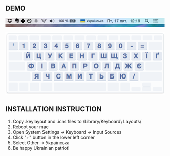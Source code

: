 DEMO
----
![Demo](https://raw.githubusercontent.com/alexerm/macbook-ukrainian-keyboard/master/demo.png)

![Layout](https://raw.githubusercontent.com/alexerm/macbook-ukrainian-keyboard/master/layout.png)

INSTALLATION INSTRUCTION
------------------------
1. Copy .keylayout and .icns files to /Library/Keyboard\ Layouts/
2. Reboot your mac
3. Open System Settings -> Keyboard -> Input Sources 
4. Click "+" button in the lower left corner
5. Select Other -> Українська
6. Be happy Ukrainian patriot!